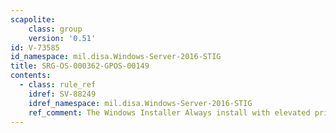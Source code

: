 ```yaml
---
scapolite:
    class: group
    version: '0.51'
id: V-73585
id_namespace: mil.disa.Windows-Server-2016-STIG
title: SRG-OS-000362-GPOS-00149
contents:
  - class: rule_ref
    idref: SV-88249
    idref_namespace: mil.disa.Windows-Server-2016-STIG
    ref_comment: The Windows Installer Always install with elevated privileg ...
---
```


